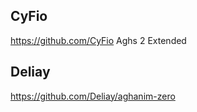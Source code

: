 CyFio
---------
https://github.com/CyFio
Aghs 2 Extended


Deliay
--------
https://github.com/Deliay/aghanim-zero
